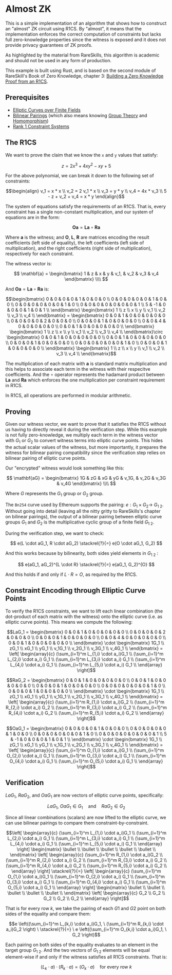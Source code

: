 # Almost ZK
This is a simple implementation of an algorithm that shows how to construct an "almost" ZK circuit using R1CS. By "almost", it means that the implementation enforces the correct computation of constraints but lacks full zero-knowledge properties since the witness is exposed and it does not provide privacy guarantees of ZK proofs.

As highlighted by the material from RareSkills, this algorithm is academic and should not be used in any form of production.

This example is built using Rust, and is based on the second module of RareSkill's Book of Zero Knowledge, chapter 3: [Building a Zero Knowledge Proof from an R1CS](https://www.rareskills.io/post/r1cs-zkp).

## Prerequisites
- [Elliptic Curves over Finite Fields](https://www.rareskills.io/post/elliptic-curves-finite-fields)
- [Bilinear Pairings](https://www.rareskills.io/post/bilinear-pairing) (which also means knowing [Group Theory](https://www.rareskills.io/post/group-theory) and [Homomorphism](https://www.rareskills.io/post/homomorphisms))
- [Rank 1 Constraint Systems](https://www.rareskills.io/post/rank-1-constraint-system)

## The R1CS
We want to prove the claim that we know the `x` and `y` values that satisfy:

```math
z = 2x^{3} + 4xy^{2} - xy + 5
```

For the above polynomial, we can break it down to the following set of constraints:

```math
\begin{align}
v_1 = x * x \\
v_2 = 2 v_1 * x \\
v_3 = y * y \\
v_4 = 4x * v_3 \\
5 - z + v_2 + v_4 = x * y
\end{align}
```

The system of equations satisfy the requirements of an R1CS. That is, every constraint has a single non-constant multiplication, and our system of equations are in the form:

```math
\mathbf{Oa} = \mathbf{La} \circ \mathbf{Ra}
```

Where $\mathbf{a}$ is the witness; and $\mathbf{O}$, $\mathbf{L}$, $\mathbf{R}$ are matrices encoding the result coefficients (left side of equality), the left coefficients (left side of multiplication), and the right coefficients (right side of multiplication), respectively for each constraint.

The witness vector is:

$$
\mathbf{a} = \begin{bmatrix}
1 & z & x & y & v_1, & v_2 & v_3 & v_4
\end{bmatrix} \\\\
$$

And $\mathbf{Oa} = \mathbf{La} \circ \mathbf{Ra}$ is:

```math
\begin{bmatrix}
0 & 0 & 0 & 0 & 1 & 0 & 0 & 0 \\
0 & 0 & 0 & 0 & 0 & 1 & 0 & 0 \\
0 & 0 & 0 & 0 & 0 & 0 & 1 & 0 \\
0 & 0 & 0 & 0 & 0 & 0 & 0 & 1 \\
5 & -1 & 0 & 0 & 0 & 1 & 0 & 1 \\
\end{bmatrix}

\begin{bmatrix}
1 \\
z \\
x \\
y \\
v_1 \\
v_2 \\
v_3 \\
v_4 \\
\end{bmatrix} =

\begin{bmatrix}
0 & 0 & 1 & 0 & 0 & 0 & 0 & 0 \\
0 & 0 & 0 & 0 & 2 & 0 & 0 & 0 \\
0 & 0 & 0 & 1 & 0 & 0 & 0 & 0 \\
0 & 0 & 4 & 0 & 0 & 0 & 0 & 0 \\
0 & 0 & 1 & 0 & 0 & 0 & 0 & 0 \\
\end{bmatrix}

\begin{bmatrix}
1 \\
z \\
x \\
y \\
v_1 \\
v_2 \\
v_3 \\
v_4 \\
\end{bmatrix}\circ

\begin{bmatrix}
0 & 0 & 1 & 0 & 0 & 0 & 0 & 0 \\
0 & 0 & 1 & 0 & 0 & 0 & 0 & 0 \\
0 & 0 & 0 & 1 & 0 & 0 & 0 & 0 \\
0 & 0 & 0 & 0 & 0 & 0 & 1 & 0 \\
0 & 0 & 0 & 1 & 0 & 0 & 0 & 0 \\
\end{bmatrix}

\begin{bmatrix}
1 \\
z \\
x \\
y \\
v_1 \\
v_2 \\
v_3 \\
v_4 \\
\end{bmatrix}
```

The multiplication of each matrix with $\mathbf{a}$ is standard matrix multiplication and this helps to associate each term in the witness with their respecitve coefficients. And the $\circ$ operator represents the hadamard product between $\mathbf{La}$ and $\mathbf{Ra}$ which enforces the one multiplication per constraint requirement in R1CS.

In R1CS, all operations are performed in modular arithmetic.

## Proving
Given our witness vector, we want to prove that it satisfies the R1CS without us having to directly reveal it during the verification step. While this example is not fully zero-knowledge, we multiply each term in the witness vector with $G_1$ or $G_2$ to convert witness terms into elliptic curve points. This hides the actual scalar values of the witness, but more importantly, it prepares the witness for bilinear pairing compatibility since the verification step relies on bilinear pairing of elliptic curve points.

Our "encrypted" witness would look something like this:

$$
\mathbf{aG} = \begin{bmatrix}
1G & zG & xG & yG & v_1G, & v_2G & v_3G & v_4G
\end{bmatrix} \\\\
$$

Where $G$ represents the $G_1$ group or $G_2$ group.

The `Bn254` curve used by Ethereum supports the pairing: $e: G_1 \times G_2 \rightarrow \ G_{1 \ 2}$. Without going into detail (leaving all the nitty gritty to RareSkills's chapter on bilinear pairings), the output of a bilinear pairing between elliptic curve groups $G_1$ and $G_2$ is the multiplicative cyclic group of a finite field $G_{1 \ 2}$.

During the verification step, we want to check:

$$
e(L \cdot aG_1, R \cdot aG_2) \stackrel{?}{=} e(O \cdot aG_1, G_2)
$$

And this works because by bilinearity, both sides yield elements in $G_{1 \ 2}$ :

$$
e(aG_1, aG_2)^{L \cdot R} \stackrel{?}{=} e(aG_1, G_2)^{O}
$$

And this holds if and only if $L \cdot R = O$, as required by the R1CS.

## Constraint Encoding through Elliptic Curve Points
To verify the R1CS constraints, we want to lift each linear combination (the dot-product of each matrix with the witness) onto the elliptic curve (i.e. as elliptic curve points). This means we compute the following:

```math
LaG_1 = \begin{bmatrix}
0 & 0 & 1 & 0 & 0 & 0 & 0 & 0 \\
0 & 0 & 0 & 0 & 2 & 0 & 0 & 0 \\
0 & 0 & 0 & 1 & 0 & 0 & 0 & 0 \\
0 & 0 & 4 & 0 & 0 & 0 & 0 & 0 \\
0 & 0 & 1 & 0 & 0 & 0 & 0 & 0 \\
\end{bmatrix} \cdot
\begin{bmatrix}
1G_1 \\
zG_1 \\
xG_1 \\
yG_1 \\
v_1G_1 \\
v_2G_1 \\
v_3G_1 \\
v_4G_1 \\
\end{bmatrix}
=
\left[ \begin{array}{c}
(\sum_{i=1}^m L_{1,i} \cdot a_i)G_1 \\
(\sum_{i=1}^m L_{2,i} \cdot a_i) G_1 \\
(\sum_{i=1}^m L_{3,i} \cdot a_i) G_1 \\
(\sum_{i=1}^m L_{4,i} \cdot a_i) G_1 \\
(\sum_{i=1}^m L_{5,i} \cdot a_i) G_1 \\
\end{array} \right]
```

```math
RaG_2 = \begin{bmatrix}
0 & 0 & 1 & 0 & 0 & 0 & 0 & 0 \\
0 & 0 & 1 & 0 & 0 & 0 & 0 & 0 \\
0 & 0 & 0 & 1 & 0 & 0 & 0 & 0 \\
0 & 0 & 0 & 0 & 0 & 0 & 1 & 0 \\
0 & 0 & 0 & 1 & 0 & 0 & 0 & 0 \\
\end{bmatrix} \cdot
\begin{bmatrix}
1G_1 \\
zG_1 \\
xG_1 \\
yG_1 \\
v_1G_1 \\
v_2G_1 \\
v_3G_1 \\
v_4G_1 \\
\end{bmatrix}
=
\left[ \begin{array}{c}
(\sum_{i=1}^m R_{1,i} \cdot a_i)G_2 \\
(\sum_{i=1}^m R_{2,i} \cdot a_i) G_2 \\
(\sum_{i=1}^m R_{3,i} \cdot a_i) G_2 \\
(\sum_{i=1}^m R_{4,i} \cdot a_i) G_2 \\
(\sum_{i=1}^m R_{5,i} \cdot a_i) G_2 \\
\end{array} \right]
```

```math
OaG_1 = \begin{bmatrix}
0 & 0 & 0 & 0 & 1 & 0 & 0 & 0 \\
0 & 0 & 0 & 0 & 0 & 1 & 0 & 0 \\
0 & 0 & 0 & 0 & 0 & 0 & 1 & 0 \\
0 & 0 & 0 & 0 & 0 & 0 & 0 & 1 \\
5 & -1 & 0 & 0 & 0 & 1 & 0 & 1 \\
\end{bmatrix} \cdot
\begin{bmatrix}
1G_1 \\
zG_1 \\
xG_1 \\
yG_1 \\
v_1G_1 \\
v_2G_1 \\
v_3G_1 \\
v_4G_1 \\
\end{bmatrix}
=
\left[ \begin{array}{c}
(\sum_{i=1}^m O_{1,i} \cdot a_i)G_1 \\
(\sum_{i=1}^m O_{2,i} \cdot a_i) G_1 \\
(\sum_{i=1}^m O_{3,i} \cdot a_i) G_1 \\
(\sum_{i=1}^m O_{4,i} \cdot a_i) G_1 \\
(\sum_{i=1}^m O_{5,i} \cdot a_i) G_1 \\
\end{array} \right]
```

## Verification
$LaG_1$, $RaG_2$, and $OaG_1$ are now vectors of elliptic curve points, specifically:

```math
LaG_1, \ OaG_1 \in G_1 \quad \text{and} \quad RaG_2 \in G_2
```

Since all linear combinations (scalars) are now lifted to the elliptic curve, we can use bilinear pairings to compare them constraint-by-constraint.

```math
\left[ \begin{array}{c}
(\sum_{i=1}^m L_{1,i} \cdot a_i)G_1 \\
(\sum_{i=1}^m L_{2,i} \cdot a_i) G_1 \\
(\sum_{i=1}^m L_{3,i} \cdot a_i) G_1 \\
(\sum_{i=1}^m L_{4,i} \cdot a_i) G_1 \\
(\sum_{i=1}^m L_{5,i} \cdot a_i) G_1 \\
\end{array} \right]
\begin{matrix}
\bullet \\
\bullet \\
\bullet \\
\bullet \\
\bullet \\
\end{matrix}
\left[ \begin{array}{c}
(\sum_{i=1}^m R_{1,i} \cdot a_i)G_2 \\
(\sum_{i=1}^m R_{2,i} \cdot a_i) G_2 \\
(\sum_{i=1}^m R_{3,i} \cdot a_i) G_2 \\
(\sum_{i=1}^m R_{4,i} \cdot a_i) G_2 \\
(\sum_{i=1}^m R_{5,i} \cdot a_i) G_2 \\
\end{array} \right]

\stackrel{?}{=}

\left[ \begin{array}{c}
(\sum_{i=1}^m O_{1,i} \cdot a_i)G_1 \\
(\sum_{i=1}^m O_{2,i} \cdot a_i) G_1 \\
(\sum_{i=1}^m O_{3,i} \cdot a_i) G_1 \\
(\sum_{i=1}^m O_{4,i} \cdot a_i) G_1 \\
(\sum_{i=1}^m O_{5,i} \cdot a_i) G_1 \\
\end{array} \right]
\begin{matrix}
\bullet \\
\bullet \\
\bullet \\
\bullet \\
\bullet \\
\end{matrix}
\left[ \begin{array}{c}
G_2 \\
G_2 \\
G_2 \\
G_2 \\
G_2 \\
\end{array} \right]
```

That is for every row $k$, we take the pairing of each $G1$ and $G2$ point on both sides of the equality and compare them:

```math
e \left((\sum_{i=1}^m L_{k,i} \cdot a_i)G_1, \ (\sum_{i=1}^m R_{k,i} \cdot a_i)G_2 \right) \ 
\stackrel{?}{=} \ 
e \left((\sum_{i=1}^m O_{k,i} \cdot a_i)G_1, \ G_2 \right)
```

Each pairing on both sides of the equality evaluates to an element in the target group $G_{1 \ 2}$. And the two vectors of $G_{1 \ 2}$ elements will be equal element-wise if and only if the witness satisfies all R1CS constraints. That is:

```math
(L_k \cdot a) \cdot (R_k \cdot a) = (O_k \cdot a) \quad \text{for every row} \ k
```